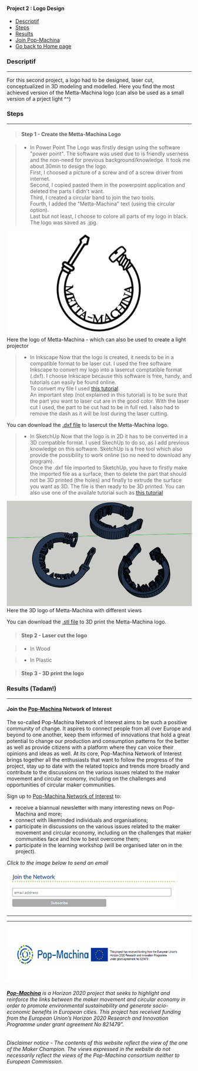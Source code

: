 <div class="vertical-nav bg-white" id="sidebar">
      <div class="py-4 px-3 mb-4 bg-light">
        <div class="media d-flex align-items-center">
          <div class="media-body">
            <h4 class="m-0">Project 2 : Logo Design</h4>
          </div>
        </div>
      </div>
      <ul class="nav flex-column bg-white mb-0">
     <li class="nav-item">
          <a href="### Descriptif" class="nav-link text-dark font-italic bg-light">
            <i class="fa fa-th-large mr-3 text-primary fa-fw"></i> Descriptif
          </a>
        </li>
     <li class="nav-item">
          <a href="### Steps" class="nav-link text-dark font-italic">
            <i class="fa fa-address-card mr-3 text-primary fa-fw"></i> Steps
          </a>
        </li>
	 <li class="nav-item">
          <a href="### Results" class="nav-link text-dark font-italic">
            <i class="fa fa-address-card mr-3 text-primary fa-fw"></i> Results
          </a>
        </li>
	   <li class="nav-item">
          <a href="### Join the **[Pop-Machina](https://pop-machina.eu/)** Network of Interest" class="nav-link text-dark font-italic">
            <i class="fa fa-address-card mr-3 text-primary fa-fw"></i> Join Pop-Machina
          </a>
        </li>
           <li class="nav-item">
          <a href="index.md" class="nav-link text-dark font-italic">
            <i class="fa fa-address-card mr-3 text-primary fa-fw"></i> Go back to Home page
          </a>
        </li>
      </ul>
    </div>
    
### Descriptif
-----------------------------

For this second project, a logo had to be designed, laser cut, conceptualized in 3D modeling and modelled.
Here you find the most achieved version of the Metta-Machina logo (can also be used as a small version of a prject light ^^)


### Steps
-----------------------------

> #### Step 1 - Create the Metta-Machina Logo

> - In Power Point
The Logo was firstly design using the software "power point". The software was used due to is friendly userness and the non-need for previous background/knowledge.
It took me about 30min to design the logo.<br>
First, I choosed a picture of a screw and of a screw driver from internet.<br>
Second, I copied pasted them in the powerpoint application and deleted the parts I didn't want.<br>
Third, I created a circular band to join the two tools.<br>
Fourth, I added the "Metta-Machina" text (using the circular option).<br>
Last but not least, I choose to colore all parts of my logo in black.<br>
The logo was saved as .jpg.<br>

<img src="logo metta-machina.jpg" alt="Metta-Machina Logo">
Here the logo of Metta-Machina - which can also be used to create a light projector<br>

> - In Inkscape
Now that the logo is created, it needs to be in a compatible format to be laser cut.
I used the free software Inkscape to convert my logo into a lasercut comptatible format (.dxf).
I choose Inkscape because this software is free, handy, and tutorials can easily be found online.<br>
To convert my file I used [this tutorial](https://www.youtube.com/watch?v=mYkLix7UT44). <br>
An important step (not explained in this tutorial) is to be sure that the part you want to laser cut are in the good color. With the laser cut I used, the part to be cut had to be in full red. 
I also had to remove the dash as it will be lost during the laser cutting.

You can download the [.dxf file](https://julie-pm.github.io/Metta-Machina/metta-machina.dxf) to lasercut the Metta-Machina logo.<br>

> - In SketchUp
Now that the logo is in 2D it has to be converted in a 3D compatible format.
I used SkechUp to do so, as I add previous knowledge on this software. SketchUp is a free tool which also provide the possibility to work online (so no need to download any program). <br>
Once the .dxf file imported to SketchUp, you have to firstly make the imported file as a surface, then to delete the part that should not be 3D printed (the holes) and finally to extrude the surface you want as 3D. The file is then ready to be 3D printed.  You can also use one of the availale tutorial such as [this tutorial](https://www.youtube.com/watch?v=0JSkczTHAh8)

<img src="mettamachina3D.png" alt="Metta-Machina Logo">
Here the 3D logo of Metta-Machina with different views

You can download the [.stl file](https://julie-pm.github.io/Metta-Machina/mettamachina3D.stl) to 3D print the Metta-Machina logo.<br>

> #### Step 2 - Laser cut the logo

> - In Wood

> - In Plastic

> #### Step 3 - 3D print the logo
> 

### Results (Tadam!)
-----------------------------

#### Join the **[Pop-Machina](https://pop-machina.eu/)** Network of Interest
The so-called Pop-Machina Network of Interest aims to be such a positive community of change. It aspires to connect people from all over Europe and beyond to one another, keep them informed of innovations that hold a great potential to change our production and consumption patterns for the better as well as provide citizens with a platform where they can voice their opinions and ideas as well. At its core, Pop-Machina Network of Interest brings together all the enthusiasts that want to follow the progress of the project, stay up to date with the related topics and trends more broadly and contribute to the discussions on the various issues related to the maker movement and circular economy, including on the challenges and opportunities of circular maker communities.

Sign up to [Pop-Machina Network of Interest](https://pop-machina.eu/Network-of-Interest) to:
- receive a biannual newsletter with many interesting news on Pop-Machina and more;
- connect with likeminded individuals and organisations;
- participate in discussions on the various issues related to the maker movement and circular economy, including on the challenges that maker communities face and how to best overcome them;
- participate in the learning workshop (will be organised later on in the project).

<em>Click to the image below to send an email</em>

 <a href="mailto:pop-machina@kuleuven.be"><img src="joinnetwork.PNG"  alt="Join the network"></a>
 
-----------------------------
-----------------------------
 <img src="PMEU.PNG" alt="Pop-Machina Logo" width="650" height="150">

###### <em>**[Pop-Machina](https://pop-machina.eu/)** is a Horizon 2020 project that seeks to highlight and reinforce the links between the maker movement and circular economy in order to promote environmental sustainability and generate socio-economic benefits in European cities. This project has received funding from the European Union’s Horizon 2020 Research and Innovation Programme under grant agreement No 821479”.</em>
###### <em> Disclaimer notice - The contents of this website reflect the view of the one of the Maker Champion. The views expressed in the website do not necessarily reflect the views of the Pop-Machina consortium neither to European Commission.</em>
